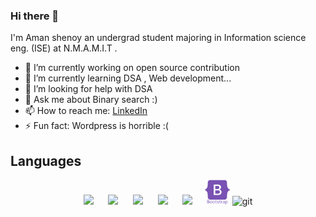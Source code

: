 ### Hi there 👋

<!--
**Amanshenoy008/Amanshenoy008** is a ✨ _special_ ✨ repository because its `README.md` (this file) appears on your GitHub profile.

Here are some ideas to get you started:-->
 
 I'm Aman shenoy an undergrad student majoring in Information science eng. (ISE) at N.M.A.M.I.T .

- 🔭
I’m currently working on open source contribution 
- 🌱
I’m currently learning  DSA , Web development...
- 🤔
I’m looking for help with DSA
- 💬
Ask me about  Binary search :)
- 📫
How to reach me: <a href="https://www.linkedin.com/in/aman-shenoy-343bb9233/"> LinkedIn</a>
- ⚡
Fun fact: Wordpress is horrible :(


## Languages
<p align="center">
<img src="https://www.svgrepo.com/show/303480/c-logo.svg" height="50px">&nbsp;&nbsp;&nbsp;&nbsp;&nbsp;
<img src="https://www.svgrepo.com/show/349402/html5.svg" height="50px">&nbsp;&nbsp;&nbsp;&nbsp;&nbsp;
<img src="https://www.svgrepo.com/show/349330/css3.svg"  height="50px">&nbsp;&nbsp;&nbsp;&nbsp;&nbsp;
<img src="https://www.svgrepo.com/show/349419/javascript.svg" height="50px">&nbsp;&nbsp;&nbsp;&nbsp;&nbsp;
<img src="https://www.svgrepo.com/show/374016/python.svg" height="50px">&nbsp;&nbsp;&nbsp;&nbsp;
<img src="https://raw.githubusercontent.com/devicons/devicon/master/icons/bootstrap/bootstrap-plain-wordmark.svg" alt="bootstrap" width="40" height="40"/> </a>
 <img src="https://www.vectorlogo.zone/logos/git-scm/git-scm-icon.svg" alt="git" width="40" height="40"/> </a>
</p>

